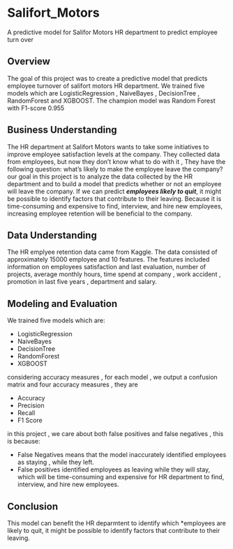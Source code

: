 # Salifort_Motors
A predictive model for Salifor Motors HR department to predict employee turn over

## Overview 

The goal of this project was to create a predictive model that predicts employee turnover of salifort motors HR department.
We trained five models which are LogisticRegression , NaiveBayes , DecisionTree , RandomForest and XGBOOST.
The champion model was Random Forest with F1-score 0.955

## Business Understanding 

The HR department at Salifort Motors wants to take some initiatives to improve employee satisfaction levels at the company. They collected data from employees, but now they don’t know what to do with it , They have the following question: what’s likely to make the employee leave the company?
our goal in this project is to analyze the data collected by the HR department and to build a model that predicts whether or not an employee will leave the company.
If we can predict ***employees likely to quit***, it might be possible to identify factors that contribute to their leaving. Because it is time-consuming and expensive to find, interview, and hire new employees, increasing employee retention will be beneficial to the company.

## Data Understanding

The HR emplyee retention data came from Kaggle.
The data consisted of approximately 15000 employee and 10 features. The features included information on employees satisfaction and last evaluation, number of projects, average monthly hours, time spend at company , work accident , promotion in last five years , department and salary.

## Modeling and Evaluation 

We trained five models which are:
 - LogisticRegression
 - NaiveBayes
 - DecisionTree
 - RandomForest
 - XGBOOST
   
considering accuracy measures , for each model , we output a confusion matrix and four accuracy measures , they are
 - Accuracy
 - Precision
 - Recall
 - F1 Score
   
in this project , we care about both false positives and false negatives , this is because:
 - False Negatives means that the model inaccurately identified employees as staying , while they left.
 - False positives identified employees as leaving while they will stay, which will be time-consuming and expensive for HR department to find, interview, and hire new employees.

## Conclusion

This model can benefit the HR deparmtent to identify which *employees are likely to quit, it might be possible to identify factors that contribute to their leaving.
